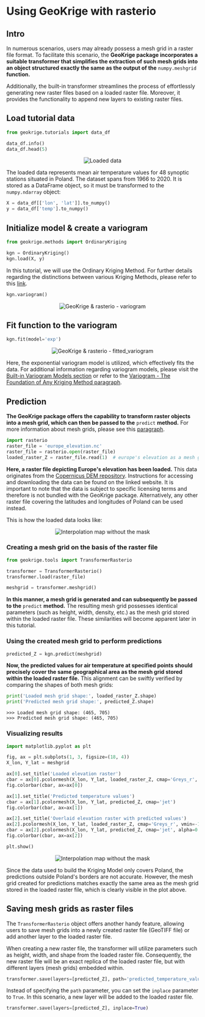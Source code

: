 # Using GeoKrige with rasterio

## Intro

In numerous scenarios, users may already possess a mesh grid in a raster file format. To facilitate this scenario, the 
**GeoKrige package incorporates a suitable transformer that simplifies the extraction of such mesh grids into an object 
structured exactly the same as the output of the** `numpy.meshgrid` **function.**

Additionally, the built-in transformer streamlines the process of effortlessly generating new raster files based on a 
loaded raster file. Moreover, it provides the functionality to append new layers to existing raster files.

## Load tutorial data
```py
from geokrige.tutorials import data_df

data_df.info()
data_df.head(5)
```

<p align="center">
    <img alt="Loaded data" src="images/using_geokrige_with_rasterio-loaded_data_info_and_head.png"/>
</p>

The loaded data represents mean air temperature values for 48 synoptic stations situated in Poland. The dataset spans 
from 1966 to 2020. It is stored as a DataFrame object, so it must be transformed to the `numpy.ndarray` object:

```py
X = data_df[['lon', 'lat']].to_numpy()
y = data_df['temp'].to_numpy()
```

## Initialize model & create a variogram
```py
from geokrige.methods import OrdinaryKriging

kgn = OrdinaryKriging()
kgn.load(X, y)
```

In this tutorial, we will use the Ordinary Kriging Method. For further details regarding the distinctions between 
various Kriging Methods, please refer to this [link](kriging_classes_description.md).

```py
kgn.variogram()
```

<p align="center">
    <img alt="GeoKrige & rasterio - variogram" src="images/using_geokrige_with_rasterio-variogram.png"/>
</p>

## Fit function to the variogram

```py
kgn.fit(model='exp')
```

<p align="center">
    <img alt="GeoKrige & rasterio - fitted_variogram" src="images/using_geokrige_with_rasterio-fitted_variogram.png"/>
</p>

Here, the exponential variogram model is utilized, which effectively fits the data. For additional information regarding 
variogram models, please visit the [Built-in Variogram Models section](built-in_variogram_models.md) or refer to the 
[Variogram - The Foundation of Any Kriging Method paragraph](getting_started.md#variogram-the-foundation-of-any-kriging-method).

## Prediction

**The GeoKrige package offers the capability to transform raster objects into a mesh grid, which can then be passed to 
the** `predict` **method.** For more information about mesh grids, please see this [paragraph](getting_started.md/#using-the-kriging-model-to-make-predictions).

```py
import rasterio
raster_file = 'europe_elevation.nc'
raster_file = rasterio.open(raster_file)
loaded_raster_Z = raster_file.read(1)  # europe's elevation as a mesh grid
```

**Here, a raster file depicting Europe's elevation has been loaded.** This data originates from the [Copernicus DEM repository](https://spacedata.copernicus.eu/collections/copernicus-digital-elevation-model). 
Instructions for accessing and downloading the data can be found on the linked website. It is important to note that the 
data is subject to specific licensing terms and therefore is not bundled with the GeoKrige package. Alternatively, any 
other raster file covering the latitudes and longitudes of Poland can be used instead.

This is how the loaded data looks like:

<p align="center">
    <img alt="Interpolation map without the mask" src="images/using_geokrige_with_rasterio-loaded_raster_data.png"/>
</p>



### Creating a mesh grid on the basis of the raster file

```py
from geokrige.tools import TransformerRasterio

transformer = TransformerRasterio()
transformer.load(raster_file)

meshgrid = transformer.meshgrid()
```

**In this manner, a mesh grid is generated and can subsequently be passed to the** `predict` **method.** The resulting 
mesh grid possesses identical parameters (such as height, width, density, etc.) as the mesh grid stored within the 
loaded raster file. These similarities will become apparent later in this tutorial.

### Using the created mesh grid to perform predictions

```py
predicted_Z = kgn.predict(meshgrid)
```

**Now, the predicted values for air temperature at specified points should precisely cover the same geographical area as 
the mesh grid stored within the loaded raster file.** This alignment can be swiftly verified by comparing the shapes of 
both mesh grids:

```py
print('Loaded mesh grid shape:', loaded_raster_Z.shape)
print('Predicted mesh grid shape:', predicted_Z.shape)
```

```
>>> Loaded mesh grid shape: (465, 705)
>>> Predicted mesh grid shape: (465, 705)
```

### Visualizing results

```py
import matplotlib.pyplot as plt
```

```py
fig, ax = plt.subplots(1, 3, figsize=(18, 4))
X_lon, Y_lat = meshgrid

ax[0].set_title('Loaded elevation raster')
cbar = ax[0].pcolormesh(X_lon, Y_lat, loaded_raster_Z, cmap='Greys_r', vmin=-1000)
fig.colorbar(cbar, ax=ax[0])

ax[1].set_title('Predicted temperature values')
cbar = ax[1].pcolormesh(X_lon, Y_lat, predicted_Z, cmap='jet')
fig.colorbar(cbar, ax=ax[1])

ax[2].set_title('Overlaid elevation raster with predicted values')
ax[2].pcolormesh(X_lon, Y_lat, loaded_raster_Z, cmap='Greys_r', vmin=-1000)
cbar = ax[2].pcolormesh(X_lon, Y_lat, predicted_Z, cmap='jet', alpha=0.5)
fig.colorbar(cbar, ax=ax[2])

plt.show()
```

<p align="center">
    <img alt="Interpolation map without the mask" src="images/using_geokrige_with_rasterio-mesh_grids_differences.png"/>
</p>

Since the data used to build the Kriging Model only covers Poland, the predictions outside Poland's borders are not 
accurate. However, the mesh grid created for predictions matches exactly the same area as the mesh grid stored in 
the loaded raster file, which is clearly visible in the plot above.

## Saving mesh grids as raster files

The `TransformerRasterio` object offers another handy feature, allowing users to save mesh grids into a newly created 
raster file (GeoTIFF file) or add another layer to the loaded raster file.

When creating a new raster file, the transformer will utilize parameters such as height, width, and shape from the 
loaded raster file. Consequently, the new raster file will be an exact replica of the loaded raster file, but with 
different layers (mesh grids) embedded within.

```py
transformer.save(layers=[predicted_Z], path='predicted_temperature_values.tif')
```

Instead of specifying the `path` parameter, you can set the `inplace` parameter to `True`. In this scenario, a new layer 
will be added to the loaded raster file.

```py
transformer.save(layers=[predicted_Z], inplace=True)
```
